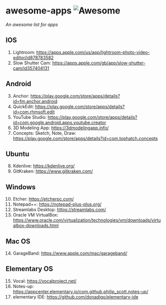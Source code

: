 # awesome-apps ![Awesome](https://cdn.rawgit.com/sindresorhus/awesome/d7305f38d29fed78fa85652e3a63e154dd8e8829/media/badge.svg)
*An awesome list for apps*

## IOS
1. Lightroom: https://apps.apple.com/us/app/lightroom-photo-video-editor/id878783582
2. Slow Shutter Cam: https://apps.apple.com/gb/app/slow-shutter-cam/id357404131

## Android
3. Anchor: https://play.google.com/store/apps/details?id=fm.anchor.android
4. QuickEdit: https://play.google.com/store/apps/details?id=com.rhmsoft.edit
5. YouTube Studio: https://play.google.com/store/apps/details?id=com.google.android.apps.youtube.creator
6. 3D Modeling App: https://3dmodelingapp.info/
7. Concepts: Sketch, Note, Draw: https://play.google.com/store/apps/details?id=com.tophatch.concepts

## Ubuntu
8. Kdenlive: https://kdenlive.org/
9. GitKraken: https://www.gitkraken.com/

## Windows
10. Etcher: https://etcherpc.com/
11. Notepad++: https://notepad-plus-plus.org/
12. Streamlabs Desktop: https://streamlabs.com/
13. Oracle VM VirtualBox: https://www.oracle.com/virtualization/technologies/vm/downloads/virtualbox-downloads.html

## Mac OS
14. GarageBand: https://www.apple.com/mac/garageband/

## Elementary OS
15. Vocal: https://vocalproject.net/
16. Notes-up: https://appcenter.elementary.io/com.github.philip_scott.notes-up/
17. elementary IDE: https://github.com/donadigo/elementary-ide
